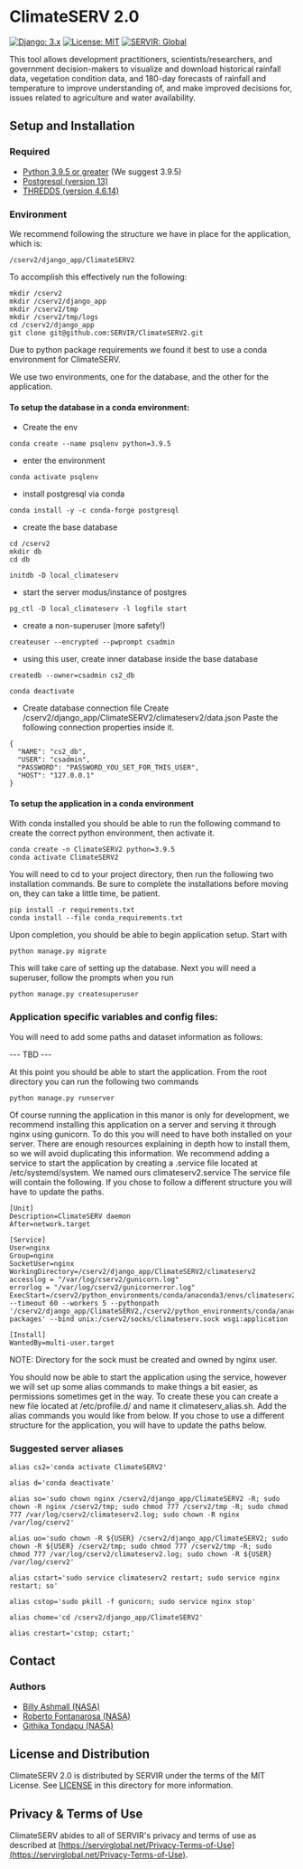 # ClimateSERV 2.0

[![Django: 3.x](https://img.shields.io/badge/Django-3.x-blue)](https://www.djangoproject.com)
[![License: MIT](https://img.shields.io/badge/License-MIT-yellow.svg)](https://opensource.org/licenses/MIT)
[![SERVIR: Global](https://img.shields.io/badge/SERVIR-Global-green)](https://servirglobal.net)

This tool allows development practitioners, scientists/researchers, and government decision-makers to visualize and
download historical rainfall data, vegetation condition data, and 180-day forecasts of rainfall and temperature to
improve understanding of, and make improved decisions for, issues related to agriculture and water availability.

## Setup and Installation

### Required

- [Python 3.9.5 or greater](https://www.python.org/downloads/) (We suggest 3.9.5)
- [Postgresql (version 13)](https://www.postgresql.org/download)
- [THREDDS (version 4.6.14)](https://www.unidata.ucar.edu/software/tds/)

### Environment
We recommend following the structure we have in place for the application, which is:

```/cserv2/django_app/ClimateSERV2```

To accomplish this effectively run the following:

``` 
mkdir /cserv2
mkdir /cserv2/django_app
mkdir /cserv2/tmp
mkdir /cserv2/tmp/logs
cd /cserv2/django_app
git clone git@github.com:SERVIR/ClimateSERV2.git
```



Due to python package requirements we found it best to use a conda environment for ClimateSERV.

We use two environments, one for the database, and the other for the application.

#### To setup the database in a conda environment:
- Create the env

```
conda create --name psqlenv python=3.9.5
```

- enter the environment

```
conda activate psqlenv
```

- install postgresql via conda

```
conda install -y -c conda-forge postgresql
```

- create the base database

``` 
cd /cserv2
mkdir db
cd db

initdb -D local_climateserv
```

- start the server modus/instance of postgres

``` 
pg_ctl -D local_climateserv -l logfile start
```

- create a non-superuser (more safety!)

``` 
createuser --encrypted --pwprompt csadmin
```

- using this user, create inner database inside the base database

``` 
createdb --owner=csadmin cs2_db

conda deactivate
```

- Create database connection file
Create /cserv2/django_app/ClimateSERV2/climateserv2/data.json
Paste the following connection properties inside it.

``` 
{
  "NAME": "cs2_db",
  "USER": "csadmin",
  "PASSWORD": "PASSWORD_YOU_SET_FOR_THIS_USER",
  "HOST": "127.0.0.1"
}
```

#### To setup the application in a conda environment
With conda installed you should be able to run the following command to create the correct python 
environment, then activate it.

```
conda create -n ClimateSERV2 python=3.9.5
conda activate ClimateSERV2
```

You will need to cd to your project directory, then run the following two installation commands.
Be sure to complete the installations before moving on, they can take a little time, be patient.

```
pip install -r requirements.txt
conda install --file conda_requirements.txt
```

Upon completion, you should be able to begin application setup.  Start with 

```
python manage.py migrate
```

This will take care of setting up the database.  Next you will need a superuser, 
follow the prompts when you run 

```
python manage.py createsuperuser
```

### Application specific variables and config files:

You will need to add some paths and dataset information as follows:

--- TBD ---

At this point you should be able to start the application.  From the root directory you can run the following two commands

```
python manage.py runserver
```

Of course running the application in this manor is only for development, we recommend installing
this application on a server and serving it through nginx using gunicorn.  To do this you will need to 
have both installed on your server.  There are enough resources explaining in depth how to install them,
so we will avoid duplicating this information.  We recommend adding a service to start the application
by creating a .service file located at /etc/systemd/system.  We named ours climateserv2.service
The service file will contain the following.  If you chose to follow a different structure you will
have to update the paths.

```
[Unit]
Description=ClimateSERV daemon
After=network.target

[Service]
User=nginx
Group=nginx
SocketUser=nginx
WorkingDirectory=/cserv2/django_app/ClimateSERV2/climateserv2
accesslog = "/var/log/cserv2/gunicorn.log"
errorlog = "/var/log/cserv2/gunicornerror.log"
ExecStart=/cserv2/python_environments/conda/anaconda3/envs/climateserv2/bin/gunicorn --timeout 60 --workers 5 --pythonpath '/cserv2/django_app/ClimateSERV2,/cserv2/python_environments/conda/anaconda3/envs/climateserv2/lib/python3.9/site-packages' --bind unix:/cserv2/socks/climateserv.sock wsgi:application  

[Install]
WantedBy=multi-user.target
```

NOTE: Directory for the sock must be created and owned by nginx user.

You should now be able to start the application using the service, however we will set up some alias commands to 
make things a bit easier, as permissions sometimes get in the way.  To create these you can create a new file
located at /etc/profile.d/ and name it climateserv_alias.sh.  Add the alias commands you would like from below.
If you chose to use a different structure for the application, you will have to update the paths below.

### Suggested server aliases
```
alias cs2='conda activate ClimateSERV2'

alias d='conda deactivate'

alias so='sudo chown nginx /cserv2/django_app/ClimateSERV2 -R; sudo chown -R nginx /cserv2/tmp; sudo chmod 777 /cserv2/tmp -R; sudo chmod 777 /var/log/cserv2/climateserv2.log; sudo chown -R nginx /var/log/cserv2'

alias uo='sudo chown -R ${USER} /cserv2/django_app/ClimateSERV2; sudo chown -R ${USER} /cserv2/tmp; sudo chmod 777 /cserv2/tmp -R; sudo chmod 777 /var/log/cserv2/climateserv2.log; sudo chown -R ${USER} /var/log/cserv2'

alias cstart='sudo service climateserv2 restart; sudo service nginx restart; so'

alias cstop='sudo pkill -f gunicorn; sudo service nginx stop'

alias chome='cd /cserv2/django_app/ClimateSERV2'

alias crestart='cstop; cstart;'
```

## Contact

### Authors

- [Billy Ashmall (NASA)](mailto:billy.ashmall@nasa.gov)
- [Roberto Fontanarosa (NASA)](mailto:roberto.fontanarosa@nasa.gov)
- [Githika Tondapu (NASA)](mailto:githika.tondapu@nasa.gov)

## License and Distribution

ClimateSERV 2.0 is distributed by SERVIR under the terms of the MIT License. See
[LICENSE](https://github.com/SERVIR/ClimateSERV2/blob/master/LICENSE) in this directory for more information.

## Privacy & Terms of Use

ClimateSERV abides to all of SERVIR's privacy and terms of use as described
at [https://servirglobal.net/Privacy-Terms-of-Use](https://servirglobal.net/Privacy-Terms-of-Use).
